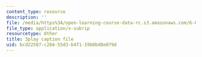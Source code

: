 ```yaml
---
content_type: resource
description: ''
file: /media/https%3A/open-learning-course-data-rc.s3.amazonaws.com/6-004-computation-structures-spring-2017/bcd22587c28455d3b4f119b0bd8e079d_-RqKDpeILyU.vtt
file_type: application/x-subrip
resourcetype: Other
title: 3play caption file
uid: bcd22587-c284-55d3-b4f1-19b0bd8e079d
---
```

